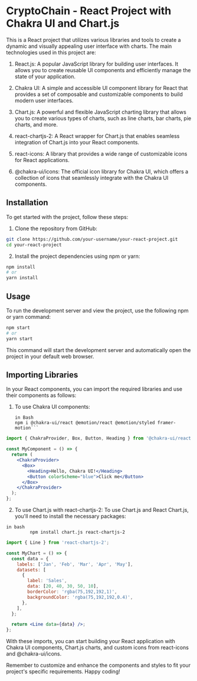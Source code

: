 # CryptoChain - React Project with Chakra UI and Chart.js

This is a React project that utilizes various libraries and tools to create a dynamic and visually appealing user interface with charts. The main technologies used in this project are:

1. React.js: A popular JavaScript library for building user interfaces. It allows you to create reusable UI components and efficiently manage the state of your application.

2. Chakra UI: A simple and accessible UI component library for React that provides a set of composable and customizable components to build modern user interfaces.

3. Chart.js: A powerful and flexible JavaScript charting library that allows you to create various types of charts, such as line charts, bar charts, pie charts, and more.

4. react-chartjs-2: A React wrapper for Chart.js that enables seamless integration of Chart.js into your React components.

5. react-icons: A library that provides a wide range of customizable icons for React applications.

6. @chakra-ui/icons: The official icon library for Chakra UI, which offers a collection of icons that seamlessly integrate with the Chakra UI components.

## Installation

To get started with the project, follow these steps:

1. Clone the repository from GitHub:

```bash
git clone https://github.com/your-username/your-react-project.git
cd your-react-project
```

2. Install the project dependencies using npm or yarn:

```bash
npm install
# or
yarn install
```

## Usage

To run the development server and view the project, use the following npm or yarn command:

```bash
npm start
# or
yarn start
```

This command will start the development server and automatically open the project in your default web browser.

## Importing Libraries

In your React components, you can import the required libraries and use their components as follows:

1. To use Chakra UI components:
   ```
   in Bash
   npm i @chakra-ui/react @emotion/react @emotion/styled framer-motion```

```jsx
import { ChakraProvider, Box, Button, Heading } from '@chakra-ui/react';

const MyComponent = () => {
  return (
    <ChakraProvider>
      <Box>
        <Heading>Hello, Chakra UI!</Heading>
        <Button colorScheme="blue">Click me</Button>
      </Box>
    </ChakraProvider>
  );
};
```

2. To use Chart.js with react-chartjs-2:
   To use Chart.js and React Chart.js, you'll need to install the necessary packages:

```
in bash
         npm install chart.js react-chartjs-2
```

```jsx
import { Line } from 'react-chartjs-2';

const MyChart = () => {
  const data = {
    labels: ['Jan', 'Feb', 'Mar', 'Apr', 'May'],
    datasets: [
      {
        label: 'Sales',
        data: [20, 40, 30, 50, 10],
        borderColor: 'rgba(75,192,192,1)',
        backgroundColor: 'rgba(75,192,192,0.4)',
      },
    ],
  };

  return <Line data={data} />;
};
```



With these imports, you can start building your React application with Chakra UI components, Chart.js charts, and custom icons from react-icons and @chakra-ui/icons.

Remember to customize and enhance the components and styles to fit your project's specific requirements. Happy coding!
